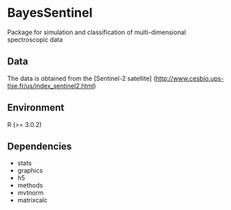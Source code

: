 # BayesSentinel
Package for simulation and classification of multi-dimensional spectroscopic data

## Data
The data is obtained from the [Sentinel-2 satellite] (http://www.cesbio.ups-tlse.fr/us/index_sentinel2.html)

## Environment
R (>= 3.0.2)

## Dependencies
- stats
- graphics
- h5
- methods
- mvtnorm
- matrixcalc
